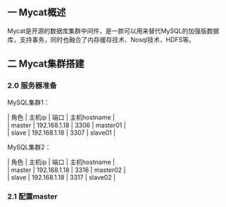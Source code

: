 ## 一 Mycat概述

Mycat是开源的数据库集群中间件，是一款可以用来替代MySQL的加强版数据库，支持事务，同时也融合了内存缓存技术、Nosql技术、HDFS等。  

## 二 Mycat集群搭建

### 2.0 服务器准备

MySQL集群1：  

| 角色 | 主机ip | 端口 | 主机hostname |  
| master | 192.168.1.18 | 3306 | master01 |  
| slave  | 192.168.1.18 | 3307 | slave01  |  


MySQL集群2：  

| 角色 | 主机ip | 端口 | 主机hostname |  
| master | 192.168.1.18 | 3316 | master02 |  
| slave  | 192.168.1.18 | 3317 | slave02  |  

### 2.1 配置master
